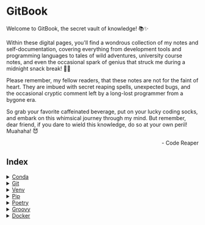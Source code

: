 # GitBook

Welcome to GitBook, the secret vault of knowledge! 📚✨

Within these digital pages, you'll find a wondrous collection of my notes and self-documentation, covering everything from development tools and programming languages to tales of wild adventures, university course notes, and even the occasional spark of genius that struck me during a midnight snack break! 🍕🚀

Please remember, my fellow readers, that these notes are not for the faint of heart. They are imbued with secret reaping spells, unexpected bugs, and the occasional cryptic comment left by a long-lost programmer from a bygone era.

So grab your favorite caffeinated beverage, put on your lucky coding socks, and embark on this whimsical journey through my mind. But remember, dear friend, if you dare to wield this knowledge, do so at your own peril! Muahaha! 😈

<p align="right">- Code Reaper<p>

## Index

<details>
  <summary> <a href="./devdocs/conda/conda.md"> Conda </a> </summary>

- Installation
- Environment Management
- Package Management
- Managing Channels
- Miscellaneous Commands
- Further Reading

</details>

<details>
  <summary> <a href="./devdocs/git/git.md"> Git </a> </summary>

- Installation
- Repository Initialization
- Configuration
- Branches
- Committing Changes
- Updating and Synchronizing
- History and Logs
- Remote Repository
- Undoing Changes
- Stash
- Collaboration and Advanced Operations
- Further Reading

</details>

<details>
  <summary> <a href="./devdocs/python/venv.md"> Venv </a> </summary>

- VENV (Python Virtual Environments)
- Creation
- Activation
- Deactivation
- Usage

</details>

<details>
  <summary> <a href="./devdocs/python/pip.md"> Pip </a> </summary>

- PIP (Python Package Installer)
- Installation
- Usage
- Virtual Environments
- Further Reading

</details>

<details>
  <summary> <a href="./devdocs/python/poetry.md"> Poetry </a> </summary>

- Installation
- Creating a New Project
- Managing Dependencies
- Environment Management
- Building and Running
- YouTube Videos

</details>

<details>
  <summary> <a href="./devdocs/groovy/groovy.md"> Groovy </a> </summary>

- Key features
- def Keyword
- Parenthesis Usage
- Strings
- Closures
- Lists
- Maps
- File I/O
- Console I/O
- Math
- Random
- Executing Groovy scripts

</details>

<details>
  <summary> <a href="./devdocs/docker/docker.md"> Docker </a> </summary>

- Installation
- Basic Commands
- Container Management
- Port Mapping
- Example
- Image Management
- Volume Management
- Network Management
- Miscellaneous Commands
- Further Reading

</details>
